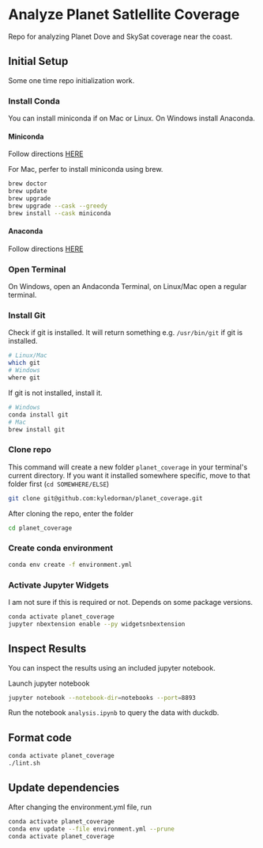 # Analyze Planet Satlellite Coverage

Repo for analyzing Planet Dove and SkySat coverage near the coast.

## Initial Setup

Some one time repo initialization work. 

### Install Conda
You can install miniconda if on Mac or Linux. On Windows install Anaconda.

#### Miniconda
Follow directions [HERE](https://docs.anaconda.com/miniconda/install/)

For Mac, perfer to install miniconda using brew. 
```bash
brew doctor
brew update
brew upgrade
brew upgrade --cask --greedy
brew install --cask miniconda
```

#### Anaconda
Follow directions [HERE](https://docs.anaconda.com/anaconda/install/)

### Open Terminal
On Windows, open an Andaconda Terminal, on Linux/Mac open a regular terminal. 

### Install Git
Check if git is installed. It will return something e.g. `/usr/bin/git` if git is installed. 
```bash
# Linux/Mac
which git
# Windows
where git
```

If git is not installed, install it. 
```bash
# Windows
conda install git
# Mac
brew install git
```

### Clone repo
This command will create a new folder `planet_coverage` in your terminal's current directory. If you want it installed somewhere specific, move to that folder first (`cd SOMEWHERE/ELSE`)
```bash
git clone git@github.com:kyledorman/planet_coverage.git
```

After cloning the repo, enter the folder
```bash
cd planet_coverage
```

### Create conda environment
```bash
conda env create -f environment.yml
```

### Activate Jupyter Widgets
I am not sure if this is required or not. Depends on some package versions.
```bash
conda activate planet_coverage
jupyter nbextension enable --py widgetsnbextension
```

## Inspect Results
You can inspect the results using an included jupyter notebook. 

Launch jupyter notebook
```bash
jupyter notebook --notebook-dir=notebooks --port=8893
```
Run the notebook `analysis.ipynb` to query the data with duckdb. 

## Format code
```bash
conda activate planet_coverage
./lint.sh
```

## Update dependencies
After changing the environment.yml file, run
```bash
conda activate planet_coverage
conda env update --file environment.yml --prune
conda activate planet_coverage
```
